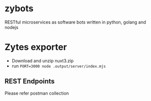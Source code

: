 # zybots
RESTful microservices as software bots written in python, golang and nodejs 

# Zytes exporter

* Download and unzip nuxt3.zip
* run `PORT=3000 node .output/server/index.mjs`

## REST Endpoints
Please refer postman collection
